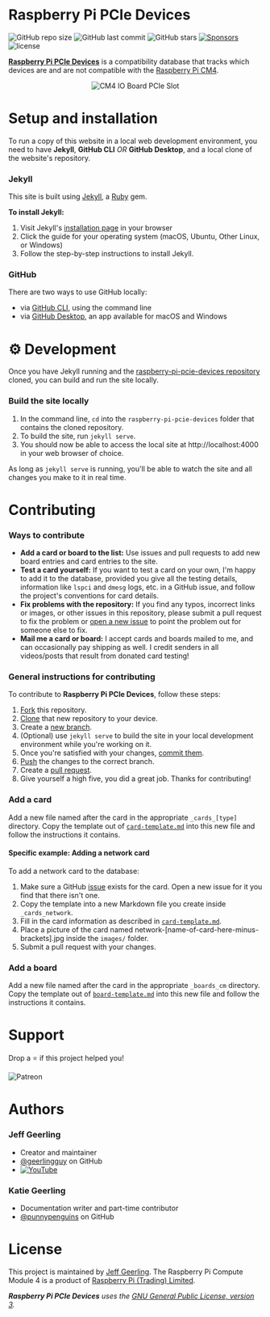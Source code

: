 # Raspberry Pi PCIe Devices

<!--- shields were customized from https://shields.io/ --->
![GitHub repo size](https://img.shields.io/github/repo-size/geerlingguy/raspberry-pi-pcie-devices)
![GitHub last commit](https://img.shields.io/github/last-commit/geerlingguy/raspberry-pi-pcie-devices)
![GitHub stars](https://img.shields.io/github/stars/geerlingguy/raspberry-pi-pcie-devices?style=social)
[![Sponsors](https://img.shields.io/github/sponsors/geerlingguy)](https://github.com/sponsors/geerlingguy#sponsors)
![license](https://img.shields.io/github/license/geerlingguy/raspberry-pi-pcie-devices?logoColor=blue)

[**Raspberry Pi PCIe Devices**](https://pipci.jeffgeerling.com/) is a compatibility database that tracks which devices are and are not compatible with the [Raspberry Pi CM4](https://www.raspberrypi.com/products/compute-module-4/).


<p align="center">
  <img src="/images/cm4-io-board-pcie-slot.jpeg" alt="CM4 IO Board PCIe Slot"/>
</p>

# Setup and installation

To run a copy of this website in a local web development environment, you need to have **Jekyll**, **GitHub CLI** *OR* **GitHub Desktop**, and a local clone of the website's repository.

### Jekyll
This site is built using [Jekyll](https://jekyllrb.com/), a [Ruby](https://www.ruby-lang.org/en/) gem.

**To install Jekyll:**
1. Visit Jekyll's [installation page](https://jekyllrb.com/docs/installation/) in your browser
2. Click the guide for your operating system (macOS, Ubuntu, Other Linux, or Windows)
3. Follow the step-by-step instructions to install Jekyll.

### GitHub
There are two ways to use GitHub locally:
* via [GitHub CLI](https://cli.github.com/), using the command line
* via [GitHub Desktop](https://desktop.github.com/), an app available for macOS and Windows

# ⚙️ Development

Once you have Jekyll running and the [raspberry-pi-pcie-devices repository](https://github.com/geerlingguy/raspberry-pi-pcie-devices) cloned, you can build and run the site locally.

### Build the site locally
1. In the command line, `cd` into the `raspberry-pi-pcie-devices` folder that contains the cloned repository.
2. To build the site, run `jekyll serve`.
3. You should now be able to access the local site at http://localhost:4000 in your web browser of choice.

As long as `jekyll serve` is running, you'll be able to watch the site and all changes you make to it in real time.

# Contributing

### Ways to contribute
* **Add a card or board to the list:** Use issues and pull requests to add new board entries and card entries to the site.
* **Test a card yourself:** If you want to test a card on your own, I'm happy to add it to the database, provided you give all the testing details, information like `lspci` and `dmesg` logs, etc. in a GitHub issue, and follow the project's conventions for card details.
* **Fix problems with the repository:** If you find any typos, incorrect links or images, or other issues in this repository, please submit a pull request to fix the problem or [open a new issue](https://github.com/geerlingguy/raspberry-pi-pcie-devices/issues/new/choose) to point the problem out for someone else to fix.
* **Mail me a card or board:** I accept cards and boards mailed to me, and can occasionally pay shipping as well. I credit senders in all videos/posts that result from donated card testing!

### General instructions for contributing

To contribute to **Raspberry Pi PCIe Devices**, follow these steps:
1. [Fork](https://docs.github.com/en/get-started/quickstart/fork-a-repo) this repository.
2. [Clone](https://docs.github.com/en/repositories/creating-and-managing-repositories/cloning-a-repository) that new repository to your device.
3. Create a [new branch](https://docs.github.com/en/desktop/contributing-and-collaborating-using-github-desktop/making-changes-in-a-branch/managing-branches#creating-a-branch).
3. (Optional) use `jekyll serve` to build the site in your local development environment while you're working on it.
4. Once you're satisfied with your changes, [commit them](https://docs.github.com/en/desktop/contributing-and-collaborating-using-github-desktop/making-changes-in-a-branch/committing-and-reviewing-changes-to-your-project).
5. [Push](https://docs.github.com/en/desktop/contributing-and-collaborating-using-github-desktop/making-changes-in-a-branch/pushing-changes-to-github) the changes to the correct branch.
6. Create a [pull request](https://docs.github.com/en/pull-requests/collaborating-with-pull-requests/proposing-changes-to-your-work-with-pull-requests/creating-a-pull-request-from-a-fork).
7. Give yourself a high five, you did a great job. Thanks for contributing!

### Add a card
Add a new file named after the card in the appropriate `_cards_[type]` directory.
Copy the template out of [`card-template.md`](card-template.md) into this new file and follow the instructions it contains.

#### Specific example: Adding a network card
To add a network card to the database:
1. Make sure a GitHub [issue](https://github.com/geerlingguy/raspberry-pi-pcie-devices/issues) exists for the card. Open a new issue for it you find that there isn't one.
2. Copy the template into a new Markdown file you create inside `_cards_network`.
3. Fill in the card information as described in [`card-template.md`](card-template.md).
4. Place a picture of the card named network-[name-of-card-here-minus-brackets].jpg inside the `images/` folder.
5. Submit a pull request with your changes.

### Add a board
Add a new file named after the card in the appropriate `_boards_cm` directory.
Copy the template out of [`board-template.md`](board-template.md) into this new file and follow the instructions it contains.

# Support
Drop a ⭐ if this project helped you!

![Patreon](https://img.shields.io/badge/-Patreon-f96854?style=for-the-badge&logo=patreon&logoColor=white)

# Authors
### Jeff Geerling
* Creator and maintainer
* [@geerlingguy](https://github.com/geerlingguy) on GitHub
* [![YouTube](https://img.shields.io/youtube/channel/subscribers/UCR-DXc1voovS8nhAvccRZhg?style=social)](https://www.youtube.com/c/JeffGeerling)

### Katie Geerling
* Documentation writer and part-time contributor
* [@punnypenguins](https://github.com/punnypenguins) on GitHub

# License

This project is maintained by [Jeff Geerling](https://www.jeffgeerling.com/). The Raspberry Pi Compute Module 4 is a product of [Raspberry Pi (Trading) Limited](https://www.raspberrypi.org/about/).

_**Raspberry Pi PCIe Devices** uses the [GNU General Public License, version 3](https://opensource.org/licenses/GPL-3.0)._
